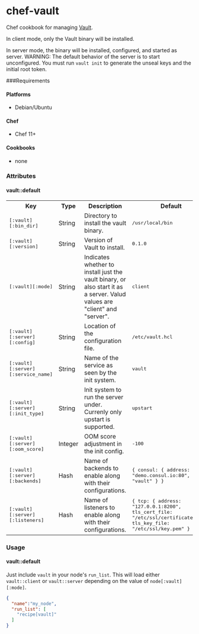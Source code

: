 # chef-vault
Chef cookbook for managing [Vault](https://vaultproject.io).

In client mode, only the Vault binary will be installed.

In server mode, the binary will be installed, configured, and started as server.
WARNING: The default behavior of the server is to start unconfigured. You must run `vault init` to generate the unseal keys and the initial root token.


###Requirements
#### Platforms
- Debian/Ubuntu

#### Chef
- Chef 11+

#### Cookbooks
- none

### Attributes

#### vault::default
<table>
  <tr>
    <th>Key</th>
    <th>Type</th>
    <th>Description</th>
    <th>Default</th>
  </tr>
  <tr>
    <td><tt>[:vault][:bin_dir]</tt></td>
    <td>String</td>
    <td>Directory to install the vault binary.</td>
    <td><tt>/usr/local/bin</tt></td>
  </tr>
  <tr>
    <td><tt>[:vault][:version]</tt></td>
    <td>String</td>
    <td>Version of Vault to install.</td>
    <td><tt>0.1.0</tt></td>
  </tr>
  <tr>
    <td><tt>[:vault][:mode]</tt></td>
    <td>String</td>
    <td>Indicates whether to install just the vault binary, or also start it as a server. Valud values are "client" and "server".</td>
    <td><tt>client</tt></td>
  </tr>


  <tr>
    <td><tt>[:vault][:server][:config]</tt></td>
    <td>String</td>
    <td>Location of the configuration file.</td>
    <td><tt>/etc/vault.hcl</tt></td>
  </tr>
  <tr>
    <td><tt>[:vault][:server][:service_name]</tt></td>
    <td>String</td>
    <td>Name of the service as seen by the init system.</td>
    <td><tt>vault</tt></td>
  </tr>
  <tr>
    <td><tt>[:vault][:server][:init_type]</tt></td>
    <td>String</td>
    <td>Init system to run the server under. Currenly only upstart is supported.</td>
    <td><tt>upstart</tt></td>
  </tr>
  <tr>
    <td><tt>[:vault][:server][:oom_score]</tt></td>
    <td>Integer</td>
    <td>OOM score adjustment in the init config.</td>
    <td><tt>-100</tt></td>
  </tr>

  <tr>
    <td><tt>[:vault][:server][:backends]</tt></td>
    <td>Hash</td>
    <td>Name of backends to enable along with their configurations.</td>
    <td><tt>{
  consul: {
    address: "demo.consul.io:80",
    path: "vault"
  }
}</tt></td>
  </tr>
  <tr>
    <td><tt>[:vault][:server][:listeners]</tt></td>
    <td>Hash</td>
    <td>Name of listeners to enable along with their configurations.</td>
    <td><tt>{
  tcp: {
    address: "127.0.0.1:8200",
    tls_cert_file: "/etc/ssl/certificate.crt",
    tls_key_file: "/etc/ssl/key.pem"
  }
}</tt></td>
  </tr>
</table>

### Usage
#### vault::default

Just include `vault` in your node's `run_list`. This will load either `vault::client` or `vault::server` depending on the value of `node[:vault][:mode]`.

```json
{
  "name":"my_node",
  "run_list": [
    "recipe[vault]"
  ]
}
```

